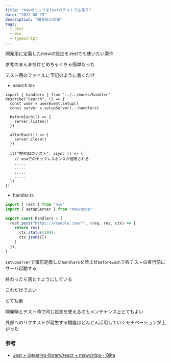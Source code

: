```yaml
---
title: "mswのモックをjestのテストでも使う"
date: "2022-08-19"
description: "開発時と同様"
tags:
  - Jest
  - msw
  - TypeScript
---
```


開発用に定義したmswの設定をJestでも使いたい案件

参考のまんまだけどめちゃくちゃ簡単だった

テスト用のファイルに下記のように書くだけ

- search.tsx

```tsx
import { handlers } from "../../mocks/handler"
describe("Search", () => {
  const user = userEvent.setup()
  const server = setupServer(...handlers)

  beforeEach(() => {
    server.listen()
  })

  afterEach(() => {
    server.close()
  })

  it("検索UIのテスト", async () => {
    // mswでのモックレスポンスが適用される
    .....
    .....
    .....
    .....
  })
})
```

- handler.ts

```ts
import { rest } from "msw"
import { setupServer } from "msw/node"

export const handlers = [
  rest.post("https://example.com/*", (req, res, ctx) => {
    return res(
      ctx.status(200),
      ctx.json({})
    )
  }),
]
```

`setupServer`で事前定義した`handlers`を読ませ`beforeEach`で各テストの実行前にサーバ起動する

終わったら落とすようにしている

これだけでよい

とても楽

開発時とテスト時で同じ設定を使えるのもメンテナンス上とてもよい

外部へのリクエストが発生する機能はどんどん活用していくモチベーションが上がった

### 参考
- [Jest + @testing-library/react + mswのtips - Qiita](https://qiita.com/shibukawa/items/4d431ee4f98c80b682ec)
